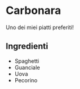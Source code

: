 # Carbonara

Uno dei miei piatti preferiti!

## Ingredienti

* Spaghetti
* Guanciale
* Uova
* Pecorino
